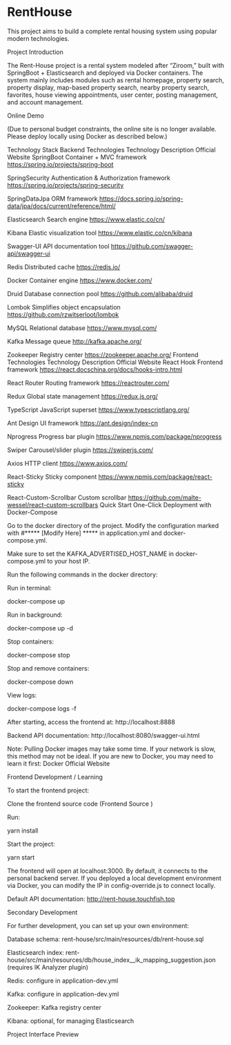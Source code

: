# RentHouse
This project aims to build a complete rental housing system using popular modern technologies.

Project Introduction

The Rent-House project is a rental system modeled after “Ziroom,” built with SpringBoot + Elasticsearch and deployed via Docker containers. The system mainly includes modules such as rental homepage, property search, property display, map-based property search, nearby property search, favorites, house viewing appointments, user center, posting management, and account management.

Online Demo

(Due to personal budget constraints, the online site is no longer available. Please deploy locally using Docker as described below.)

Technology Stack
Backend Technologies
Technology	Description	Official Website
SpringBoot	Container + MVC framework	https://spring.io/projects/spring-boot

SpringSecurity	Authentication & Authorization framework	https://spring.io/projects/spring-security

SpringDataJpa	ORM framework	https://docs.spring.io/spring-data/jpa/docs/current/reference/html/

Elasticsearch	Search engine	https://www.elastic.co/cn/

Kibana	Elastic visualization tool	https://www.elastic.co/cn/kibana

Swagger-UI	API documentation tool	https://github.com/swagger-api/swagger-ui

Redis	Distributed cache	https://redis.io/

Docker	Container engine	https://www.docker.com/

Druid	Database connection pool	https://github.com/alibaba/druid

Lombok	Simplifies object encapsulation	https://github.com/rzwitserloot/lombok

MySQL	Relational database	https://www.mysql.com/

Kafka	Message queue	http://kafka.apache.org/

Zookeeper	Registry center	https://zookeeper.apache.org/
Frontend Technologies
Technology	Description	Official Website
React Hook	Frontend framework	https://react.docschina.org/docs/hooks-intro.html

React Router	Routing framework	https://reactrouter.com/

Redux	Global state management	https://redux.js.org/

TypeScript	JavaScript superset	https://www.typescriptlang.org/

Ant Design	UI framework	https://ant.design/index-cn

Nprogress	Progress bar plugin	https://www.npmjs.com/package/nprogress

Swiper	Carousel/slider plugin	https://swiperjs.com/

Axios	HTTP client	https://www.axios.com/

React-Sticky	Sticky component	https://www.npmjs.com/package/react-sticky

React-Custom-Scrollbar	Custom scrollbar	https://github.com/malte-wessel/react-custom-scrollbars
Quick Start
One-Click Deployment with Docker-Compose

Go to the docker directory of the project. Modify the configuration marked with #***** [Modify Here] ***** in application.yml and docker-compose.yml.

Make sure to set the KAFKA_ADVERTISED_HOST_NAME in docker-compose.yml to your host IP.

Run the following commands in the docker directory:

Run in terminal:

docker-compose up


Run in background:

docker-compose up -d


Stop containers:

docker-compose stop


Stop and remove containers:

docker-compose down


View logs:

docker-compose logs -f


After starting, access the frontend at: http://localhost:8888

Backend API documentation: http://localhost:8080/swagger-ui.html

Note: Pulling Docker images may take some time. If your network is slow, this method may not be ideal. If you are new to Docker, you may need to learn it first: Docker Official Website

Frontend Development / Learning

To start the frontend project:

Clone the frontend source code (Frontend Source
)

Run:

yarn install


Start the project:

yarn start


The frontend will open at localhost:3000. By default, it connects to the personal backend server. If you deployed a local development environment via Docker, you can modify the IP in config-override.js to connect locally.

Default API documentation: http://rent-house.touchfish.top

Secondary Development

For further development, you can set up your own environment:

Database schema: rent-house/src/main/resources/db/rent-house.sql

Elasticsearch index: rent-house/src/main/resources/db/house_index__ik_mapping_suggestion.json (requires IK Analyzer plugin)

Redis: configure in application-dev.yml

Kafka: configure in application-dev.yml

Zookeeper: Kafka registry center

Kibana: optional, for managing Elasticsearch

Project Interface Preview
